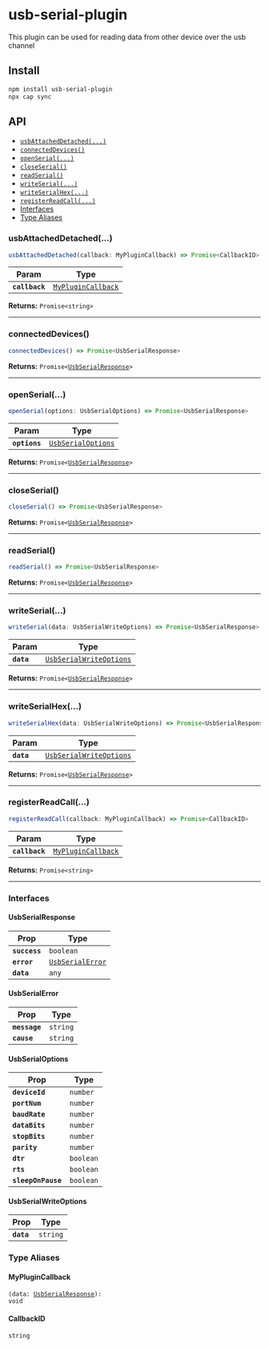# usb-serial-plugin

This plugin can be used for reading data from other device over the usb channel

## Install

```bash
npm install usb-serial-plugin
npx cap sync
```

## API

<docgen-index>

* [`usbAttachedDetached(...)`](#usbattacheddetached)
* [`connectedDevices()`](#connecteddevices)
* [`openSerial(...)`](#openserial)
* [`closeSerial()`](#closeserial)
* [`readSerial()`](#readserial)
* [`writeSerial(...)`](#writeserial)
* [`writeSerialHex(...)`](#writeserialhex)
* [`registerReadCall(...)`](#registerreadcall)
* [Interfaces](#interfaces)
* [Type Aliases](#type-aliases)

</docgen-index>

<docgen-api>
<!--Update the source file JSDoc comments and rerun docgen to update the docs below-->

### usbAttachedDetached(...)

```typescript
usbAttachedDetached(callback: MyPluginCallback) => Promise<CallbackID>
```

| Param          | Type                                                          |
| -------------- | ------------------------------------------------------------- |
| **`callback`** | <code><a href="#myplugincallback">MyPluginCallback</a></code> |

**Returns:** <code>Promise&lt;string&gt;</code>

--------------------


### connectedDevices()

```typescript
connectedDevices() => Promise<UsbSerialResponse>
```

**Returns:** <code>Promise&lt;<a href="#usbserialresponse">UsbSerialResponse</a>&gt;</code>

--------------------


### openSerial(...)

```typescript
openSerial(options: UsbSerialOptions) => Promise<UsbSerialResponse>
```

| Param         | Type                                                          |
| ------------- | ------------------------------------------------------------- |
| **`options`** | <code><a href="#usbserialoptions">UsbSerialOptions</a></code> |

**Returns:** <code>Promise&lt;<a href="#usbserialresponse">UsbSerialResponse</a>&gt;</code>

--------------------


### closeSerial()

```typescript
closeSerial() => Promise<UsbSerialResponse>
```

**Returns:** <code>Promise&lt;<a href="#usbserialresponse">UsbSerialResponse</a>&gt;</code>

--------------------


### readSerial()

```typescript
readSerial() => Promise<UsbSerialResponse>
```

**Returns:** <code>Promise&lt;<a href="#usbserialresponse">UsbSerialResponse</a>&gt;</code>

--------------------


### writeSerial(...)

```typescript
writeSerial(data: UsbSerialWriteOptions) => Promise<UsbSerialResponse>
```

| Param      | Type                                                                    |
| ---------- | ----------------------------------------------------------------------- |
| **`data`** | <code><a href="#usbserialwriteoptions">UsbSerialWriteOptions</a></code> |

**Returns:** <code>Promise&lt;<a href="#usbserialresponse">UsbSerialResponse</a>&gt;</code>

--------------------


### writeSerialHex(...)

```typescript
writeSerialHex(data: UsbSerialWriteOptions) => Promise<UsbSerialResponse>
```

| Param      | Type                                                                    |
| ---------- | ----------------------------------------------------------------------- |
| **`data`** | <code><a href="#usbserialwriteoptions">UsbSerialWriteOptions</a></code> |

**Returns:** <code>Promise&lt;<a href="#usbserialresponse">UsbSerialResponse</a>&gt;</code>

--------------------


### registerReadCall(...)

```typescript
registerReadCall(callback: MyPluginCallback) => Promise<CallbackID>
```

| Param          | Type                                                          |
| -------------- | ------------------------------------------------------------- |
| **`callback`** | <code><a href="#myplugincallback">MyPluginCallback</a></code> |

**Returns:** <code>Promise&lt;string&gt;</code>

--------------------


### Interfaces


#### UsbSerialResponse

| Prop          | Type                                                      |
| ------------- | --------------------------------------------------------- |
| **`success`** | <code>boolean</code>                                      |
| **`error`**   | <code><a href="#usbserialerror">UsbSerialError</a></code> |
| **`data`**    | <code>any</code>                                          |


#### UsbSerialError

| Prop          | Type                |
| ------------- | ------------------- |
| **`message`** | <code>string</code> |
| **`cause`**   | <code>string</code> |


#### UsbSerialOptions

| Prop               | Type                 |
| ------------------ | -------------------- |
| **`deviceId`**     | <code>number</code>  |
| **`portNum`**      | <code>number</code>  |
| **`baudRate`**     | <code>number</code>  |
| **`dataBits`**     | <code>number</code>  |
| **`stopBits`**     | <code>number</code>  |
| **`parity`**       | <code>number</code>  |
| **`dtr`**          | <code>boolean</code> |
| **`rts`**          | <code>boolean</code> |
| **`sleepOnPause`** | <code>boolean</code> |


#### UsbSerialWriteOptions

| Prop       | Type                |
| ---------- | ------------------- |
| **`data`** | <code>string</code> |


### Type Aliases


#### MyPluginCallback

<code>(data: <a href="#usbserialresponse">UsbSerialResponse</a>): void</code>


#### CallbackID

<code>string</code>

</docgen-api>
